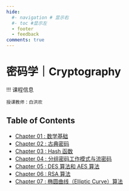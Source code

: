 ```yaml
---
hide:
  #- navigation # 显示右
  #- toc #显示左
  - footer
  - feedback
comments: true
--- 
```


# 密码学｜Cryptography

!!! 课程信息

	授课教师：白洪欢

## Table of Contents

- [Chapter 01 : 数学基础](Chapter%201/)
- [Chapter 02 : 古典密码](Chapter%202/)
- [Chapter 03 : Hash 函数](Chapter%203/)
- [Chapter 04 : 分组密码工作模式与流密码](Chapter%204/)
- [Chapter 05 : DES 算法和 AES 算法](Chapter%205/)
- [Chapter 06 : RSA 算法](Chapter%206/)
- [Chapter 07 : 椭圆曲线（Elliptic Curve）算法](Chapter%207/)
